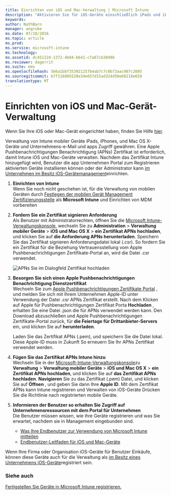 ```yaml
---
title: Einrichten von iOS und Mac-Verwaltung | Microsoft Intune
description: "Aktivieren Sie für iOS-Geräte einschließlich iPads und iPhones sowie Mac OS X-Geräten mit Microsoft Intune Mobilgerät Management (MDM)."
keywords: 
author: NathBarn
manager: angrobe
ms.date: 07/20/2016
ms.topic: article
ms.prod: 
ms.service: microsoft-intune
ms.technology: 
ms.assetid: dc451224-1372-4b84-b641-cfa67cb3849b
ms.reviewer: dagerrit
ms.suite: ems
ms.openlocfilehash: 566a1bbf353921257b4ab7c7c0b73aac987c2085
ms.sourcegitcommit: b7f116805520a34e657d15ad324d50e60218e658
translationtype: MT
---
```

# Einrichten von iOS und Mac-Gerät-Verwaltung
Wenn Sie Ihre iOS oder Mac-Gerät eingerichtet haben, finden Sie Hilfe [hier](../enduser/using-your-ios-or-mac-os-x-device-with-intune.md).

Verwaltung von Intune mobiler Geräte iPads, iPhones, und Mac OS X-Geräte und Unternehmens-e-Mail und apps Zugriff gewähren. Eine Apple Pushbenachrichtigungen Benachrichtigung (APNs) Zertifikat ist erforderlich, damit Intune iOS und Mac-Geräte verwalten. Nachdem das Zertifikat Intune hinzugefügt wird, Benutzer die app Unternehmen Portal zum Registrieren aktivierten Geräte installieren können oder der Administrator kann [im Unternehmen im Besitz iOS-Gerätemanagement](enroll-corporate-owned-ios-devices-in-microsoft-intune.md)einrichten.

1.  **Einrichten von Intune**<br>
    Wenn Sie noch nicht geschehen ist, für die Verwaltung von mobilen Geräten durch [Festlegen der mobilen Gerät Management Zertifizierungsstelle](get-ready-to-enroll-devices-in-microsoft-intune.md#set-mobile-device-management-authority) als **Microsoft Intune** und Einrichten von MDM vorbereiten

2.  **Fordern Sie ein Zertifikat signieren Anforderung**<br>
    Als Benutzer mit Administratorrechten, öffnen Sie die [Microsoft Intune-Verwaltungskonsole](http://manage.microsoft.com), wechseln Sie zu **Administration** &gt; **Verwaltung mobiler Geräte** &gt; **iOS und Mac OS X** &gt; **ein Zertifikat APNs hochladen**, und klicken Sie auf **die Anforderung APNs herunterladen**. Speichern Sie das Zertifikat signieren Anforderungsdatei lokal (.csr). So fordern Sie ein Zertifikat für die Beziehung Vertrauensstellung vom Apple Pushbenachrichtigungen Zertifikate-Portal an, wird die Datei .csr verwendet.

    ![APNs Sie im Dialogfeld Zertifikat hochladen](../media/Intune-iOS-enrollment-with-apns.png)

3.  **Besorgen Sie sich einen Apple Pushbenachrichtigungen Benachrichtigung Dienstzertifikat**<br>
    Wechseln Sie zum [Apple Pushbenachrichtigungen Zertifikate Portal](http://go.microsoft.com/fwlink/?LinkId=269844) , und melden Sie sich mit Ihrem Unternehmen Apple-ID unter Verwendung der Datei .csr APNs Zertifikat erstellt. Nach dem Klicken auf Apple für Pushbenachrichtigungen Zertifikat Porta **Hochladen** , erhalten Sie eine Datei .json die für APNs verwendet werden kann. Den Download abzuschließen und Apple Pushbenachrichtigungen Zertifikate-Portal zurück, für **die Feiertage für Drittanbieter-Servers** ein, und klicken Sie auf **herunterladen**.

    Laden Sie das Zertifikat APNs (.pem), und speichern Sie die Datei lokal. Diese Apple-ID muss in Zukunft So erneuern Sie Ihr APNs Zertifikat verwendet werden.

4.  **Fügen Sie das Zertifikat APNs Intune hinzu**<br>
    Wechseln Sie in der [Microsoft-Intune-Verwaltungskonsole](http://manage.microsoft.com)zu **Verwaltung** &gt; **Verwaltung mobiler Geräte** &gt; **iOS und Mac OS X** &gt; **ein Zertifikat APNs hochladen**, und klicken Sie auf **das Zertifikat APNs hochladen**. **Navigieren** Sie zu das Zertifikat (.pem) Datei, und klicken Sie auf **Öffnen** , und geben Sie dann Ihre **Apple ID**. Mit dem Zertifikat APNs kann Intune registrieren und Verwalten von iOS-Geräte Drücken Sie die Richtlinie nach registrierten mobile Geräte.

5.  **Informieren der Benutzer so erhalten Sie Zugriff auf Unternehmensressourcen mit dem Portal für Unternehmen**<br>
    Die Benutzer müssen wissen, wie ihre Geräte registrieren und was Sie erwartet, nachdem sie in Management eingebunden sind.
    - [Was Ihre Endbenutzer zur Verwendung von Microsoft Intune mitteilen](what-to-tell-your-end-users-about-using-microsoft-intune.md)
    - [Endbenutzer-Leitfaden für iOS und Mac-Geräte](../enduser/using-your-ios-or-mac-os-x-device-with-intune.md)

Wenn Ihre Firma oder Organisation iOS-Geräte für Benutzer Einkäufe, können diese Geräte auch für die Verwaltung als [im Besitz eines Unternehmens iOS-Geräte](enroll-corporate-owned-ios-devices-in-microsoft-intune.md)registriert sein.

### Siehe auch
[Fertigstellen Sie Geräte in Microsoft Intune registrieren.](get-ready-to-enroll-devices-in-microsoft-intune.md)
